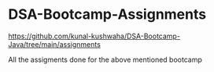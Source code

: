 # DSA-Bootcamp-Assignments
https://github.com/kunal-kushwaha/DSA-Bootcamp-Java/tree/main/assignments

All the assigments done for the above mentioned bootcamp
